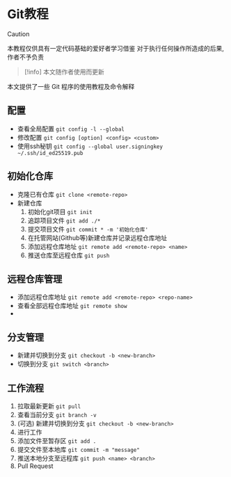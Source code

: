 # Git教程

> [!caution]
> 本教程仅供具有一定代码基础的爱好者学习借鉴
> 对于执行任何操作所造成的后果, 作者不予负责

> [!info]
> 本文随作者使用而更新

本文提供了一些 Git 程序的使用教程及命令解释

<!-- more -->

## 配置
- 查看全局配置 `git config -l --global`
- 修改配置 `git config [option] <config> <custom>`
- 使用ssh秘钥 `git config --global user.signingkey ~/.ssh/id_ed25519.pub`

## 初始化仓库
- 克隆已有仓库 `git clone <remote-repo>`
- 新建仓库
    1. 初始化git项目 `git init`
    2. 追踪项目文件 `git add ./*`
    3. 提交项目文件 `git commit * -m '初始化仓库'`
    4. 在托管网站(Github等)新建仓库并记录远程仓库地址
    5. 添加远程仓库地址 `git remote add <remote-repo> <name>`
    6. 推送仓库至远程仓库 `git push`


## 远程仓库管理
- 添加远程仓库地址 `git remote add <remote-repo> <repo-name>`
- 查看全部远程仓库地址 `git remote show`
- 


## 分支管理
- 新建并切换到分支 `git checkout -b <new-branch>`
- 切换到分支 `git switch <branch>`


## 工作流程
1. 拉取最新更新 `git pull`
2. 查看当前分支 `git branch -v`
3. (可选) 新建并切换到分支 `git checkout -b <new-branch>`
5. 进行工作
6. 添加文件至暂存区 `git add .`
7. 提交文件至本地库 `git commit -m "message"`
8. 推送本地分支至远程库 `git push <name> <branch>`
9. Pull Request
